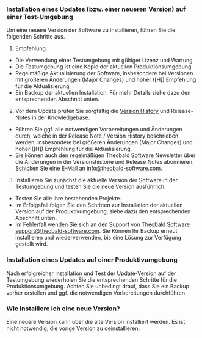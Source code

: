 ### Installation eines Updates (bzw. einer neueren Version) auf einer Test-Umgebung

Um eine neuere Version der Software zu installieren, führen Sie die folgenden Schritte aus. 

1. Empfehlung: 
 - Die Verwendung einer Testumgebung mit gültiger Lizenz und Wartung
 - Die Testumgebung ist eine Kopie der aktuellen Produktionsumgebung
 - Regelmäßige Aktualisierung der Software, insbesondere bei Versionen mit größeren Änderungen (Major Changes) und hoher ([H]) Empfehlung für die Aktualisierung
 - Ein Backup der aktuellen Installation. Für mehr Details siehe dazu den entsprechenden Abschnitt unten. 
 
2. Vor dem Update prüfen Sie sorgfältig die [Version History](https://kb.theobald-software.com/version-history) und Release-Notes in der Knowledgebase.
 - Führen Sie ggf. alle notwendigen Vorbereitungen und Änderungen durch, welche in der Release Note / Version History beschrieben werden, insbesondere bei größeren Änderungen (Major Changes) und hoher ([H]) Empfehlung für die Aktualisierung.
 - Sie können auch den regelmäßigen Theobald Software Newsletter über die Änderungen in der Versionshistorie und Release Notes abonnieren. Schicken Sie eine E-Mail an info@theobald-software.com. 

3. Installieren Sie zunächst die aktuelle Version der Software in der Testumgebung und testen Sie die neue Version ausführlich.
 - Testen Sie alle Ihre bestehenden Projekte.
 - Im Erfolgsfall folgen Sie den Schritten zur Installation der aktuellen Version auf der Produktivumgebung, siehe dazu den entsprechenden Abschnitt unten. 
 - Im Fehlerfall wenden Sie sich an den Support von Theobald Software: support@theobald-software.com. Sie Können Ihr Backup erneut installieren und wiederverwenden, bis eine Lösung zur Verfügung gestellt wird.

### Installation eines Updates auf einer Produktivumgebung
Nach erfolgreicher Installation und Test der Update-Version auf der Testumgebung wiederholen Sie die entsprechenden Schritte für die Produktionsumgebung. Achten Sie unbedingt drauf, dass Sie ein Backup vorher erstellen und ggf. die notwendigen Vorbereitungen durchführen. 

### Wie installiere ich eine neue Version? 
Eine neuere Version kann über die alte Version installiert werden. Es ist nicht notwendig, die vorige Version zu deinstallieren. 

